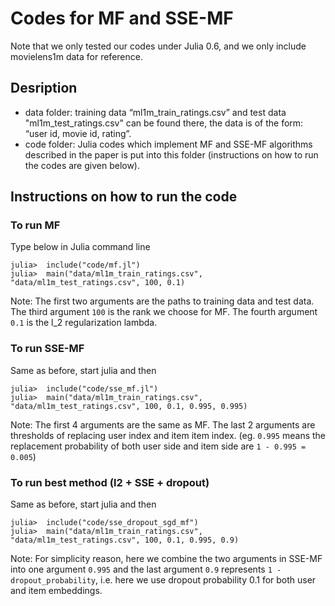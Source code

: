 # Codes for MF and SSE-MF


Note that we only tested our codes under Julia 0.6, and we only include movielens1m data for reference.


## Desription
- data folder: training data “ml1m_train_ratings.csv” and test data "ml1m_test_ratings.csv" can be found there, the data is of the form: “user id, movie id, rating”.
- code folder: Julia codes which implement MF and SSE-MF algorithms described in the paper is put into this folder (instructions on how to run the codes are given below).

## Instructions on how to run the code

### To run MF

Type below in Julia command line
```
julia>  include("code/mf.jl")
julia>  main("data/ml1m_train_ratings.csv", "data/ml1m_test_ratings.csv", 100, 0.1)
```

Note: The first two arguments are the paths to training data and test data. The third argument `100` is the rank we choose for MF. The fourth argument `0.1` is the l_2 regularization lambda. 
 
### To run SSE-MF

Same as before, start julia and then
```
julia>  include("code/sse_mf.jl")
julia>  main("data/ml1m_train_ratings.csv", "data/ml1m_test_ratings.csv", 100, 0.1, 0.995, 0.995)
```

Note: The first 4 arguments are the same as MF. The last 2 arguments are thresholds of replacing user index and item item index. (eg. `0.995` means the replacement probability of both user side and item side are `1 - 0.995 = 0.005`)

### To run best method (l2 + SSE + dropout)

Same as before, start julia and then
```
julia>  include("code/sse_dropout_sgd_mf")
julia>  main("data/ml1m_train_ratings.csv", "data/ml1m_test_ratings.csv", 100, 0.1, 0.995, 0.9)
```

Note: For simplicity reason, here we combine the two arguments in SSE-MF into one argument `0.995` and the last argument `0.9` represents `1 - dropout_probability`, i.e. here we use dropout probability 0.1 for both user and item embeddings.
